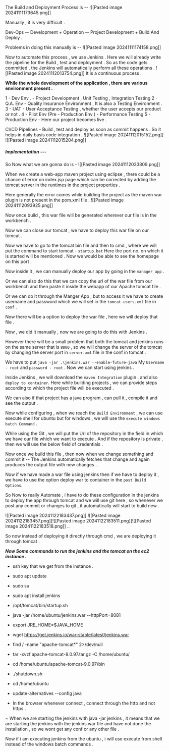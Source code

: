 The Build and Deployment Process is --
![[Pasted image 20241111173645.png]]

Manually , it is very difficult .

Dev-Ops -- Development + Operation -- Project Development + Build And Deploy .

Problems in doing this manually is -- 
![[Pasted image 20241111174158.png]]

Now to automate this process , we use Jenkins . 
Here we will already write the pipeline for the Build , test and deployment . So as the code gets committed , the Jenkins will automatically perform all these operations .
![[Pasted image 20241112013754.png]]
It is a continuous process .


**While the whole development of the application , there are various environment present .**

1 - Dev Env . - Project Development , Unit Testing , Integration Testing 
2 - Q.A. Env -  Quality Insurance Environment ,  It is also a Testing Environment . 
3 - UAT - User Acceptance Testing , whether the user accepts our product or not .
4 - Pilot Env (Pre - Production Env ) - Performance Testing 
5 - Production Env - Here our project becomes live .


CI/CD Pipelines - 
Build , test and deploy as soon as commit happens . So it helps in daily basis code integration . ![[Pasted image 20241112015152.png]]
![[Pasted image 20241112015204.png]]



##### Implementation --- 

So Now what we are gonna do is -
![[Pasted image 20241112033809.png]]

When  we create a web-app maven project using eclipse , there could be a chance of  error on index.jsp page which can be corrected by adding the tomcat server in the runtimes in the project properties .

Here generally the error comes while building the project as the maven war plugin is not present in the pom.xml file . 
![[Pasted image 20241112093925.png]]

Now once build , this war file will be generated wherever our file is in the workbench .

Now we can close our tomcat , we have to deploy this war file on our tomcat .

 Now we have to go to the  tomcat bin file and then to cmd , where we will put the command to start tomcat -
 `startup.bat`
 Here the port no. on which it is started will be mentioned .
 Now we would be able to see the homepage on this port .

Now inside it , we can manually deploy our app by going in the `manager app` .

Or we can also do this that we can copy the url of the war file from our workbench and then paste it inside the webapp of our Apache tomcat file .

Or we can do it through the Manger App , but to access it we have to create username and password which we will set in the `tomcat-users.xml` file in `conf` .

Now there will be a option to deploy the war file , here we will deploy that file .

Now , we did it manually , now we are going to do this with Jenkins .

However there will be a small problem that both the tomcat and jenkins runs on the same server that is `8800` , so we will change the server of the tomcat by changing the server port in `server.xml` file in the conf in tomcat .

We have to put `java -jar .\jenkins.war --enable-future-java`
My `Username - root` and `password - root` .  Now we can start using jenkins .

Inside Jenkins , we will download the `maven Integration` plugin . and also `deploy to container`.
Here while building projects , we can provide steps according to which the project file will be executed .

We can also if that project has a java program , can pull it , compile it and see the output .

Now while configuring , when we reach the `Build Environment` , we can use execute shell for ubuntu but for windows , we will use the `execute windows batch Command` . 

While using the Git , we will put the Url of the  repository in the field in which we have our file which we want to execute . 
And if the repository is private , then we will use the below field of credentials .

Now once we build this file , then now when we change something and commit it  --
The Jenkins automatically fetches that change and again produces the output file with new changes ..


Now if we have made a war file using jenkins then if we have to deploy it , we have to use the option deploy war to container in the `post Build Options`.

So Now to really Automate , i have to do these configuration in the jenkins to deploy the app through tomcat and we will use git here , so whenever we post any commit or changes to git , it automatically will start to build new .

![[Pasted image 20241122183437.png]]
![[Pasted image 20241122183457.png]]![[Pasted image 20241122183511.png]]![[Pasted image 20241122183518.png]] ..

So now instead of deploying it directly through cmd , we are deploying it through tomcat .


***Now Some commands to run the jenkins and the tomcat on the ec2 instance .***
-  ssh key that we get from the instance .
- sudo apt update
-  sudo su
- sudo apt install jenkins
- /opt/tomcat/bin/startup.sh
-  java -jar /home/ubuntu/jenkins.war --httpPort=8081
-  export JRE_HOME=$JAVA_HOME
- wget https://get.jenkins.io/war-stable/latest/jenkins.war
- find / -name "apache-tomcat*" 2>/dev/null
- tar -xvzf apache-tomcat-9.0.97.tar.gz -C /home/ubuntu/
- cd /home/ubuntu/apache-tomcat-9.0.97/bin
- ./shutdown.sh
- cd /home/ubuntu
-  update-alternatives --config java



- In the browser whenever connect , connect through the http and not https .




~ When we are starting the jenkins with java -jar jenkins , it means that we are starting the jenkins with the jenkins.war file and have not done the installation , so we wont get any conf or any other file .

Now if i am executing jenkins from the ubuntu , i will use execute from shell instead of the windows batch commands .

